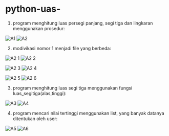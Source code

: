 # python-uas-
1. program menghitung luas persegi panjang, segi tiga dan lingkaran menggunakan prosedur:

![A1](https://user-images.githubusercontent.com/91968610/142486957-bd0084eb-f44c-4f35-b3c6-a58bdca40a2b.png)
![A2](https://user-images.githubusercontent.com/91968610/142486980-a2d6f344-d672-4efa-a9c7-b4614a729d1d.png)

2. modivikasi nomor 1 menjadi file yang berbeda:

![A2 1](https://user-images.githubusercontent.com/91968610/142487108-b9c7492b-c29b-4259-945b-9c7177688b52.png)
![A2 2](https://user-images.githubusercontent.com/91968610/142487128-63bc08bf-19aa-4e68-b6f9-e28d68a333cf.png)

![A2 3](https://user-images.githubusercontent.com/91968610/142487147-dc2c9798-4cec-4d38-ac3f-db531498fbfa.png)
![A2 4](https://user-images.githubusercontent.com/91968610/142487186-28d8ac9d-a55d-4f57-bb6d-6ac157b5b63d.png)

![A2 5](https://user-images.githubusercontent.com/91968610/142487212-65b60c16-1188-4d07-9cb6-85d1d44ee7bd.png)
![A2 6](https://user-images.githubusercontent.com/91968610/142487633-0ed3e1c4-0394-41b5-9bd3-5649332cda58.png)


3. program menghitung luas segi tiga menggunakan fungsi luas_segitiga(alas,tinggi):

![A3](https://user-images.githubusercontent.com/91968610/142487483-7e359580-f038-4ae6-b920-cef782848bb0.png)
![A4](https://user-images.githubusercontent.com/91968610/142487496-a6aad419-6d26-4d21-a491-8778cabf5699.png)

4. program mencari nilai tertinggi menggunakan list, yang banyak datanya ditentukan oleh user:

![A5](https://user-images.githubusercontent.com/91968610/142516071-6e645080-732a-4d8f-8c94-39cfc857f36f.png)
![A6](https://user-images.githubusercontent.com/91968610/142516082-bead9162-e93f-4986-a0a7-13f985f38033.png)
